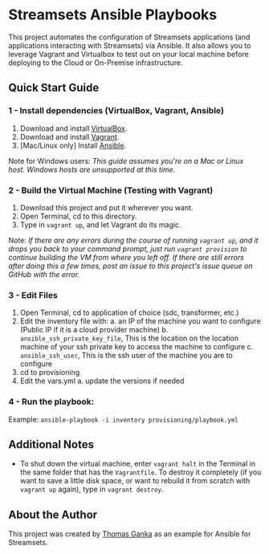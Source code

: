 # Streamsets Ansible Playbooks

This project automates the configuration of Streamsets applications (and applications interacting with Streamsets) via Ansible. It also allows you to leverage Vagrant and Virtualbox to test out on your local machine before deploying to the Cloud or On-Premise infrastructure.

## Quick Start Guide

### 1 - Install dependencies (VirtualBox, Vagrant, Ansible)

  1. Download and install [VirtualBox](https://www.virtualbox.org/wiki/Downloads).
  2. Download and install [Vagrant](http://www.vagrantup.com/downloads.html).
  3. [Mac/Linux only] Install [Ansible](http://docs.ansible.com/intro_installation.html).

Note for Windows users: *This guide assumes you're on a Mac or Linux host. Windows hosts are unsupported at this time.*

### 2 - Build the Virtual Machine (Testing with Vagrant)

  1. Download this project and put it wherever you want.
  2. Open Terminal, cd to this directory.
  4. Type in `vagrant up`, and let Vagrant do its magic.

Note: *If there are any errors during the course of running `vagrant up`, and it drops you back to your command prompt, just run `vagrant provision` to continue building the VM from where you left off. If there are still errors after doing this a few times, post an issue to this project's issue queue on GitHub with the error.*

### 3 - Edit Files

  1. Open Terminal, cd to application of choice (sdc, transformer, etc.)
  2. Edit the inventory file with: 
    a. an IP of the machine you want to configure (Public IP if it is a cloud provider machine)
    b. `ansible_ssh_private_key_file`, This is the location on the location machine of your ssh private key to access the machine to configure
    c. `ansible_ssh_user`, This is the ssh user of the machine you are to configure
  3. cd to provisioning
  4. Edit the vars.yml
    a. update the versions if needed
 
 
 ### 4 - Run the playbook: 
 
 Example: ```ansible-playbook -i inventory provisioning/playbook.yml```

## Additional Notes

  - To shut down the virtual machine, enter `vagrant halt` in the Terminal in the same folder that has the `Vagrantfile`. To destroy it completely (if you want to save a little disk space, or want to rebuild it from scratch with `vagrant up` again), type in `vagrant destroy`.

## About the Author

This project was created by [Thomas Ganka](https://www.github.com/thomasganka) as an example for Ansible for Streamsets.
